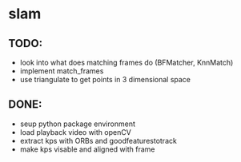 # slam

## TODO:
* look into what does matching frames do (BFMatcher, KnnMatch)
* implement match_frames
* use triangulate to get points in 3 dimensional space

## DONE:
* seup python package environment
* load playback video with openCV
* extract kps with ORBs and goodfeaturestotrack
* make kps visable and aligned with frame 